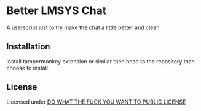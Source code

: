 # Better LMSYS Chat

A userscript just to try make the chat a little better and clean

## Installation
Install tampermonkey extension or similar then head to the repository than choose to install.

## License
Licensed under [DO WHAT THE FUCK YOU WANT TO PUBLIC LICENSE](./LICENSE)
